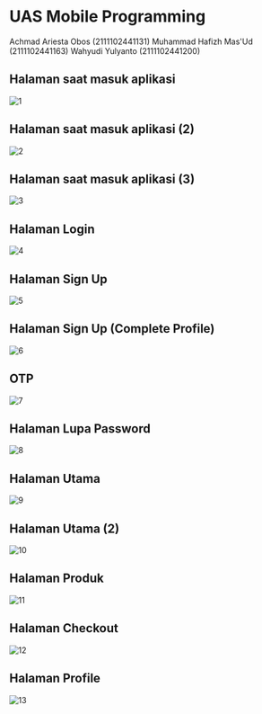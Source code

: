 # UAS Mobile Programming
Achmad Ariesta Obos (2111102441131)
Muhammad Hafizh Mas'Ud (2111102441163)
Wahyudi Yulyanto (2111102441200)

## Halaman saat masuk aplikasi
![1](https://github.com/achmadariesta/project_uas/assets/133846791/f424d576-ecb7-4f4e-80e9-be59a4399eb7)

## Halaman saat masuk aplikasi (2)
![2](https://github.com/achmadariesta/project_uas/assets/133846791/5f660b7f-47ec-4b93-9015-36a72263ca16)

## Halaman saat masuk aplikasi (3)
![3](https://github.com/achmadariesta/project_uas/assets/133846791/9faaee97-2b3e-40e8-87d3-e60df75a608f)

## Halaman Login
![4](https://github.com/achmadariesta/project_uas/assets/133846791/5db272d2-e701-4377-a9cb-09b230030c77)

## Halaman Sign Up
![5](https://github.com/achmadariesta/project_uas/assets/133846791/bb43ea01-d5a6-41c5-8554-b61ec590b8f9)

## Halaman Sign Up (Complete Profile)
![6](https://github.com/achmadariesta/project_uas/assets/133846791/c02478c1-85a7-4d41-a497-0a0952743ecf)

## OTP
![7](https://github.com/achmadariesta/project_uas/assets/133846791/a8a970f2-40c0-4ba5-8c37-3fba9573560f)

## Halaman Lupa Password
![8](https://github.com/achmadariesta/project_uas/assets/133846791/93141198-e8cb-4fb9-a2ec-e576087d91ea)

## Halaman Utama
![9](https://github.com/achmadariesta/project_uas/assets/133846791/e0dee893-38fe-4396-9660-ff5178bc0db1)

## Halaman Utama (2)
![10](https://github.com/achmadariesta/project_uas/assets/133846791/1eaf0dd8-aa3b-4f5d-b95b-bd8826274766)

## Halaman Produk
![11](https://github.com/achmadariesta/project_uas/assets/133846791/cc1f1c4b-22ea-4311-a5db-721beee64e71)

## Halaman Checkout
![12](https://github.com/achmadariesta/project_uas/assets/133846791/accdcd40-c2a5-44ab-86ba-7127a5384fc6)

## Halaman Profile
![13](https://github.com/achmadariesta/project_uas/assets/133846791/3574de71-ddd4-4eb7-8c06-e7ae07a38af0)
